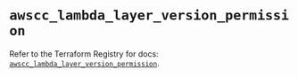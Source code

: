 # `awscc_lambda_layer_version_permission`

Refer to the Terraform Registry for docs: [`awscc_lambda_layer_version_permission`](https://registry.terraform.io/providers/hashicorp/awscc/0.70.0/docs/resources/lambda_layer_version_permission).
